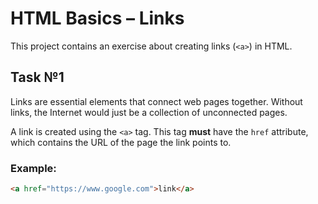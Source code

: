 # HTML Basics – Links

This project contains an exercise about creating links (`<a>`) in HTML.

## Task №1

Links are essential elements that connect web pages together. Without links, the Internet would just be a collection of unconnected pages.  

A link is created using the `<a>` tag. This tag **must** have the `href` attribute, which contains the URL of the page the link points to.

### Example:
```html
<a href="https://www.google.com">link</a>
